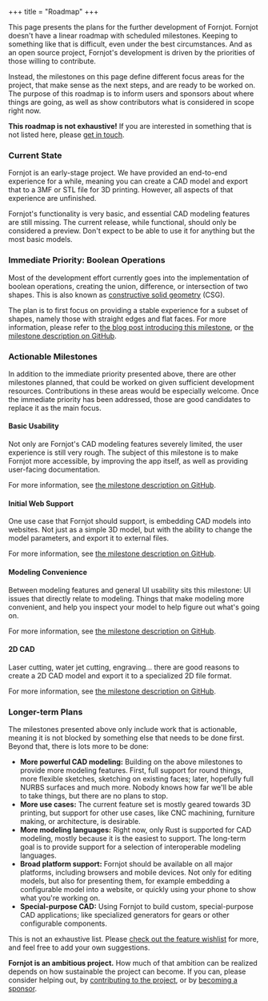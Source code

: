 +++
title = "Roadmap"
+++

This page presents the plans for the further development of Fornjot. Fornjot doesn't have a linear roadmap with scheduled milestones. Keeping to something like that is difficult, even under the best circumstances. And as an open source project, Fornjot's development is driven by the priorities of those willing to contribute.

Instead, the milestones on this page define different focus areas for the project, that make sense as the next steps, and are ready to be worked on. The purpose of this roadmap is to inform users and sponsors about where things are going, as well as show contributors what is considered in scope right now.

**This roadmap is not exhaustive!** If you are interested in something that is not listed here, please [get in touch](/community).


### Current State

Fornjot is an early-stage project. We have provided an end-to-end experience for a while, meaning you can create a CAD model and export that to a 3MF or STL file for 3D printing. However, all aspects of that experience are unfinished.

Fornjot's functionality is very basic, and essential CAD modeling features are still missing. The current release, while functional, should only be considered a preview. Don't expect to be able to use it for anything but the most basic models.


### Immediate Priority: Boolean Operations

Most of the development effort currently goes into the implementation of boolean operations, creating the union, difference, or intersection of two shapes. This is also known as [constructive solid geometry](https://en.wikipedia.org/wiki/Constructive_solid_geometry) (CSG).

The plan is to first focus on providing a stable experience for a subset of shapes, namely those with straight edges and flat faces. For more information, please refer to [the blog post introducing this milestone](/blog/straight-edges-flat-faces-simple-sketches-full-csg/), or [the milestone description on GitHub](https://github.com/hannobraun/Fornjot/milestone/1).


### Actionable Milestones

In addition to the immediate priority presented above, there are other milestones planned, that could be worked on given sufficient development resources. Contributions in these areas would be especially welcome. Once the immediate priority has been addressed, those are good candidates to replace it as the main focus.

#### Basic Usability

Not only are Fornjot's CAD modeling features severely limited, the user experience is still very rough. The subject of this milestone is to make Fornjot more accessible, by improving the app itself, as well as providing user-facing documentation.

For more information, see [the milestone description on GitHub](https://github.com/hannobraun/Fornjot/milestone/2).

#### Initial Web Support

One use case that Fornjot should support, is embedding CAD models into websites. Not just as a simple 3D model, but with the ability to change the model parameters, and export it to external files.

For more information, see [the milestone description on GitHub](https://github.com/hannobraun/Fornjot/milestone/3).

#### Modeling Convenience

Between modeling features and general UI usability sits this milestone: UI issues that directly relate to modeling. Things that make modeling more convenient, and help you inspect your model to help figure out what's going on.

For more information, see [the milestone description on GitHub](https://github.com/hannobraun/Fornjot/milestone/4).

#### 2D CAD

Laser cutting, water jet cutting, engraving... there are good reasons to create a 2D CAD model and export it to a specialized 2D file format.

For more information, see [the milestone description on GitHub](https://github.com/hannobraun/Fornjot/milestone/5).


### Longer-term Plans

The milestones presented above only include work that is actionable, meaning it is not blocked by something else that needs to be done first. Beyond that, there is lots more to be done:

- **More powerful CAD modeling:** Building on the above milestones to provide more modeling features. First, full support for round things, more flexible sketches, sketching on existing faces; later, hopefully full NURBS surfaces and much more. Nobody knows how far we'll be able to take things, but there are no plans to stop.
- **More use cases:** The current feature set is mostly geared towards 3D printing, but support for other use cases, like CNC machining, furniture making, or architecture, is desirable.
- **More modeling languages:** Right now, only Rust is supported for CAD modeling, mostly because it is the easiest to support. The long-term goal is to provide support for a selection of interoperable modeling languages.
- **Broad platform support:** Fornjot should be available on all major platforms, including browsers and mobile devices. Not only for editing models, but also for presenting them, for example embedding a configurable model into a website, or quickly using your phone to show what you're working on.
- **Special-purpose CAD:** Using Fornjot to build custom, special-purpose CAD applications; like specialized generators for gears or other configurable components.

This is not an exhaustive list. Please [check out the feature wishlist](https://github.com/hannobraun/Fornjot/discussions/146) for more, and feel free to add your own suggestions.

<div class="call-to-action">
    <p>
        <strong>Fornjot is an ambitious project.</strong> How much of that ambition can be realized depends on how sustainable the project can become. If you can, please consider helping out, by <a href="https://github.com/hannobraun/Fornjot">contributing to the project</a>, or by <a href="https://github.com/sponsors/hannobraun">becoming a sponsor</a>.
    </p>
</div>
